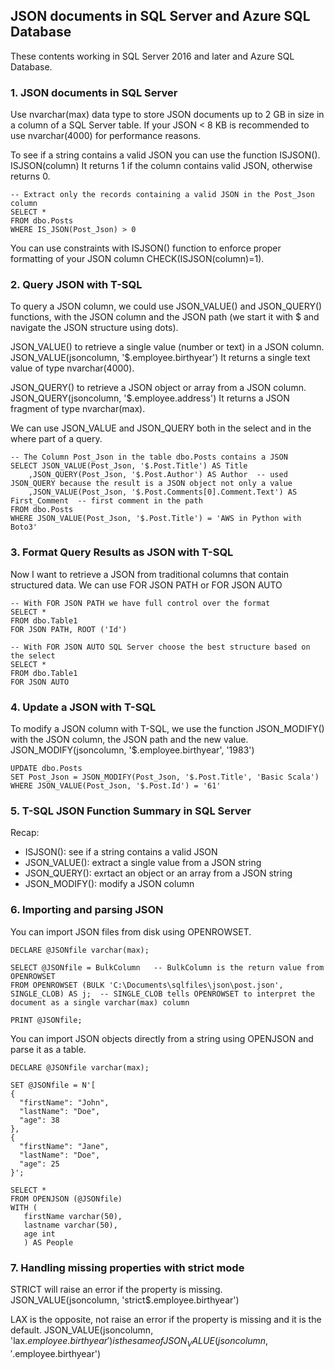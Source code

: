 ## JSON documents in SQL Server and Azure SQL Database

These contents working in SQL Server 2016 and later and Azure SQL Database.  


### 1. JSON documents in SQL Server

Use nvarchar(max) data type to store JSON documents up to 2 GB in size in a column of a SQL Server table.
If your JSON < 8 KB is recommended to use nvarchar(4000) for performance reasons.

To see if a string contains a valid JSON you can use the function ISJSON().
ISJSON(column)
It returns 1 if the column contains valid JSON, otherwise returns 0.

```
-- Extract only the records containing a valid JSON in the Post_Json column
SELECT *
FROM dbo.Posts
WHERE IS_JSON(Post_Json) > 0
```

You can use constraints with ISJSON() function to enforce proper formatting of your JSON column
CHECK(ISJSON(column)=1).  


### 2. Query JSON with T-SQL

To query a JSON column, we could use JSON_VALUE() and JSON_QUERY() functions, with the JSON column and the JSON path (we start it with $ and navigate the JSON structure using dots).

JSON_VALUE() to retrieve a single value (number or text) in a JSON column.
JSON_VALUE(jsoncolumn, '$.employee.birthyear')
It returns a single text value of type nvarchar(4000).

JSON_QUERY() to retrieve a JSON object or array from a JSON column.
JSON_QUERY(jsoncolumn, '$.employee.address')
It returns a JSON fragment of type nvarchar(max).

We can use JSON_VALUE and JSON_QUERY both in the select and in the where part of a query.

```
-- The Column Post_Json in the table dbo.Posts contains a JSON
SELECT JSON_VALUE(Post_Json, '$.Post.Title') AS Title
	,JSON_QUERY(Post_Json, '$.Post.Author') AS Author  -- used JSON_QUERY because the result is a JSON object not only a value
	,JSON_VALUE(Post_Json, '$.Post.Comments[0].Comment.Text') AS First_Comment  -- first comment in the path
FROM dbo.Posts
WHERE JSON_VALUE(Post_Json, '$.Post.Title') = 'AWS in Python with Boto3'
```


### 3. Format Query Results as JSON with T-SQL

Now I want to retrieve a JSON from traditional columns that contain structured data.
We can use FOR JSON PATH or FOR JSON AUTO

```
-- With FOR JSON PATH we have full control over the format
SELECT *
FROM dbo.Table1
FOR JSON PATH, ROOT ('Id')

-- With FOR JSON AUTO SQL Server choose the best structure based on the select
SELECT *
FROM dbo.Table1
FOR JSON AUTO
```


### 4. Update a JSON with T-SQL

To modify a JSON column with T-SQL, we use the function JSON_MODIFY() with the JSON column, the JSON path and the new value.
JSON_MODIFY(jsoncolumn, '$.employee.birthyear', '1983')

```
UPDATE dbo.Posts
SET Post_Json = JSON_MODIFY(Post_Json, '$.Post.Title', 'Basic Scala')
WHERE JSON_VALUE(Post_Json, '$.Post.Id') = '61'
```


### 5. T-SQL JSON Function Summary in SQL Server

Recap:
- ISJSON(): see if a string contains a valid JSON
- JSON_VALUE(): extract a single value from a JSON string
- JSON_QUERY(): exrtact an object or an array from a JSON string
- JSON_MODIFY(): modify a JSON column


### 6. Importing and parsing JSON

You can import JSON files from disk using OPENROWSET.

```
DECLARE @JSONfile varchar(max);

SELECT @JSONfile = BulkColumn   -- BulkColumn is the return value from OPENROWSET
FROM OPENROWSET (BULK 'C:\Documents\sqlfiles\json\post.json', SINGLE_CLOB) AS j;  -- SINGLE_CLOB tells OPENROWSET to interpret the document as a single varchar(max) column

PRINT @JSONfile;
```

You can import JSON objects directly from a string using OPENJSON and parse it as a table.

```
DECLARE @JSONfile varchar(max);

SET @JSONfile = N'[
{
  "firstName": "John",
  "lastName": "Doe",
  "age": 38
},
{
  "firstName": "Jane",
  "lastName": "Doe",
  "age": 25
}';

SELECT *
FROM OPENJSON (@JSONfile) 
WITH (
   firstName varchar(50),
   lastname varchar(50),
   age int
   ) AS People
```


### 7. Handling missing properties with strict mode

STRICT will raise an error if the property is missing.
JSON_VALUE(jsoncolumn, 'strict$.employee.birthyear')

LAX is the opposite, not raise an error if the property is missing and it is the default.
JSON_VALUE(jsoncolumn, 'lax$.employee.birthyear')
is the same of 
JSON_VALUE(jsoncolumn, '$.employee.birthyear')

